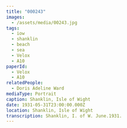 ```yaml
---
title: "000243"
images:
  - /assets/media/00243.jpg
tags:
  - iow
  - shanklin
  - beach
  - sea
  - Velox
  - A10
paperId:
  - Velox
  - A10
relatedPeople:
  - Doris Adeline Ward
mediaType: Portrait
caption: Shanklin, Isle of Wight
date: 1931-05-31T23:00:00.000Z
location: Shanklin, Isle of Wight
transcription: Shanklin, I. of W. June.1931.
---
```


